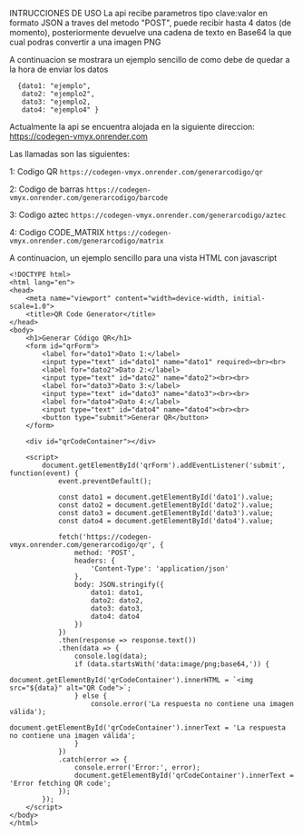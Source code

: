 INTRUCCIONES DE USO
La api recibe parametros tipo clave:valor en formato JSON a traves del metodo "POST", puede recibir hasta 4 datos (de momento), posteriormente devuelve una cadena de texto en Base64 la que cual podras convertir a una imagen PNG 

A continuacion se mostrara un ejemplo sencillo de como debe de quedar a la hora de enviar los datos

```
  {dato1: "ejemplo",
   dato2: "ejemplo2",
   dato3: "ejemplo2,
   dato4: "ejemplo4" }
```

Actualmente la api se encuentra alojada en la siguiente direccion:
https://codegen-vmyx.onrender.com

Las llamadas son las siguientes:

1: Codigo QR
``
https://codegen-vmyx.onrender.com/generarcodigo/qr
``

2: Codigo de barras
``
https://codegen-vmyx.onrender.com/generarcodigo/barcode
``


3: Codigo aztec
``
https://codegen-vmyx.onrender.com/generarcodigo/aztec
``


4: Codigo CODE_MATRIX
``
https://codegen-vmyx.onrender.com/generarcodigo/matrix
``

A continuacion, un ejemplo sencillo para una vista HTML con javascript
````
<!DOCTYPE html>
<html lang="en">
<head>
    <meta name="viewport" content="width=device-width, initial-scale=1.0">
    <title>QR Code Generator</title>
</head>
<body>
    <h1>Generar Código QR</h1>
    <form id="qrForm">
        <label for="dato1">Dato 1:</label>
        <input type="text" id="dato1" name="dato1" required><br><br>
        <label for="dato2">Dato 2:</label>
        <input type="text" id="dato2" name="dato2"><br><br>
        <label for="dato3">Dato 3:</label>
        <input type="text" id="dato3" name="dato3"><br><br>
        <label for="dato4">Dato 4:</label>
        <input type="text" id="dato4" name="dato4"><br><br>
        <button type="submit">Generar QR</button>
    </form>

    <div id="qrCodeContainer"></div>

    <script>
        document.getElementById('qrForm').addEventListener('submit', function(event) {
            event.preventDefault();

            const dato1 = document.getElementById('dato1').value;
            const dato2 = document.getElementById('dato2').value;
            const dato3 = document.getElementById('dato3').value;
            const dato4 = document.getElementById('dato4').value;

            fetch('https://codegen-vmyx.onrender.com/generarcodigo/qr', {
                method: 'POST',
                headers: {
                    'Content-Type': 'application/json'
                },
                body: JSON.stringify({
                    dato1: dato1,
                    dato2: dato2,
                    dato3: dato3,
                    dato4: dato4
                })
            })
            .then(response => response.text())
            .then(data => {
                console.log(data);
                if (data.startsWith('data:image/png;base64,')) {
                    document.getElementById('qrCodeContainer').innerHTML = `<img src="${data}" alt="QR Code">`;
                } else {
                    console.error('La respuesta no contiene una imagen válida');
                    document.getElementById('qrCodeContainer').innerText = 'La respuesta no contiene una imagen válida';
                }
            })
            .catch(error => {
                console.error('Error:', error);
                document.getElementById('qrCodeContainer').innerText = 'Error fetching QR code';
            });
        });
    </script>
</body>
</html>
````
